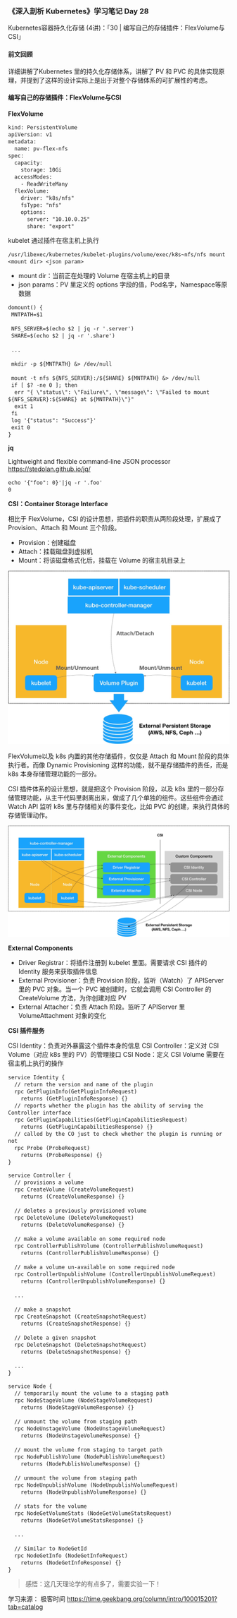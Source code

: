 ### 《深入剖析 Kubernetes》学习笔记 Day 28

Kubernetes容器持久化存储 (4讲)：「30 | 编写自己的存储插件：FlexVolume与CSI」

#### 前文回顾

详细讲解了Kubernetes 里的持久化存储体系，讲解了 PV 和 PVC 的具体实现原理，并提到了这样的设计实际上是出于对整个存储体系的可扩展性的考虑。

#### 编写自己的存储插件：FlexVolume与CSI

**FlexVolume**

```
kind: PersistentVolume
apiVersion: v1
metadata:
  name: pv-flex-nfs
spec:
  capacity:
    storage: 10Gi
  accessModes:
    - ReadWriteMany
  flexVolume:
    driver: "k8s/nfs"
    fsType: "nfs"
    options:
      server: "10.10.0.25"
      share: "export"
```

kubelet 通过插件在宿主机上执行

```
/usr/libexec/kubernetes/kubelet-plugins/volume/exec/k8s~nfs/nfs mount <mount dir> <json param>
```

* mount dir：当前正在处理的 Volume 在宿主机上的目录
* json params：PV 里定义的 options 字段的值，Pod名字，Namespace等原数据

```
domount() {
 MNTPATH=$1
 
 NFS_SERVER=$(echo $2 | jq -r '.server')
 SHARE=$(echo $2 | jq -r '.share')
 
 ...
 
 mkdir -p ${MNTPATH} &> /dev/null
 
 mount -t nfs ${NFS_SERVER}:/${SHARE} ${MNTPATH} &> /dev/null
 if [ $? -ne 0 ]; then
  err "{ \"status\": \"Failure\", \"message\": \"Failed to mount ${NFS_SERVER}:${SHARE} at ${MNTPATH}\"}"
  exit 1
 fi
 log '{"status": "Success"}'
 exit 0
}
```

**jq**

Lightweight and flexible command-line JSON processor
https://stedolan.github.io/jq/

```
echo '{"foo": 0}'|jq -r '.foo'
0
```

**CSI：Container Storage Interface**

相比于 FlexVolume，CSI 的设计思想，把插件的职责从两阶段处理，扩展成了 Provision、Attach 和 Mount 三个阶段。

* Provision：创建磁盘
* Attach：挂载磁盘到虚拟机
* Mount：将该磁盘格式化后，挂载在 Volume 的宿主机目录上

![](media/16762206112285.jpg)

FlexVolume以及 k8s 内置的其他存储插件，仅仅是 Attach 和 Mount 阶段的具体执行者。而像 Dynamic Provisioning 这样的功能，就不是存储插件的责任，而是 k8s 本身存储管理功能的一部分。

CSI 插件体系的设计思想，就是把这个 Provision 阶段，以及 k8s 里的一部分存储管理功能，从主干代码里剥离出来，做成了几个单独的组件。这些组件会通过 Watch API 监听 k8s 里与存储相关的事件变化，比如 PVC 的创建，来执行具体的存储管理动作。

![](media/16762209083815.jpg)

**External Components**

* Driver Registrar：将插件注册到 kubelet 里面。需要请求 CSI 插件的 Identity 服务来获取插件信息
* External Provisioner：负责 Provision 阶段，监听（Watch）了 APIServer 里的 PVC 对象。当一个 PVC 被创建时，它就会调用 CSI Controller 的 CreateVolume 方法，为你创建对应 PV
* External Attacher：负责 Attach 阶段。监听了 APIServer 里 VolumeAttachment 对象的变化

**CSI 插件服务**

CSI Identity：负责对外暴露这个插件本身的信息
CSI Controller：定义对 CSI Volume（对应 k8s 里的 PV）的管理接口
CSI Node：定义 CSI Volume 需要在宿主机上执行的操作


```
service Identity {
  // return the version and name of the plugin
  rpc GetPluginInfo(GetPluginInfoRequest)
    returns (GetPluginInfoResponse) {}
  // reports whether the plugin has the ability of serving the Controller interface
  rpc GetPluginCapabilities(GetPluginCapabilitiesRequest)
    returns (GetPluginCapabilitiesResponse) {}
  // called by the CO just to check whether the plugin is running or not
  rpc Probe (ProbeRequest)
    returns (ProbeResponse) {}
}
```

```
service Controller {
  // provisions a volume
  rpc CreateVolume (CreateVolumeRequest)
    returns (CreateVolumeResponse) {}
    
  // deletes a previously provisioned volume
  rpc DeleteVolume (DeleteVolumeRequest)
    returns (DeleteVolumeResponse) {}
    
  // make a volume available on some required node
  rpc ControllerPublishVolume (ControllerPublishVolumeRequest)
    returns (ControllerPublishVolumeResponse) {}
    
  // make a volume un-available on some required node
  rpc ControllerUnpublishVolume (ControllerUnpublishVolumeRequest)
    returns (ControllerUnpublishVolumeResponse) {}
    
  ...
  
  // make a snapshot
  rpc CreateSnapshot (CreateSnapshotRequest)
    returns (CreateSnapshotResponse) {}
    
  // Delete a given snapshot
  rpc DeleteSnapshot (DeleteSnapshotRequest)
    returns (DeleteSnapshotResponse) {}
    
  ...
}
```

```
service Node {
  // temporarily mount the volume to a staging path
  rpc NodeStageVolume (NodeStageVolumeRequest)
    returns (NodeStageVolumeResponse) {}
    
  // unmount the volume from staging path
  rpc NodeUnstageVolume (NodeUnstageVolumeRequest)
    returns (NodeUnstageVolumeResponse) {}
    
  // mount the volume from staging to target path
  rpc NodePublishVolume (NodePublishVolumeRequest)
    returns (NodePublishVolumeResponse) {}
    
  // unmount the volume from staging path
  rpc NodeUnpublishVolume (NodeUnpublishVolumeRequest)
    returns (NodeUnpublishVolumeResponse) {}
    
  // stats for the volume
  rpc NodeGetVolumeStats (NodeGetVolumeStatsRequest)
    returns (NodeGetVolumeStatsResponse) {}
    
  ...
  
  // Similar to NodeGetId
  rpc NodeGetInfo (NodeGetInfoRequest)
    returns (NodeGetInfoResponse) {}
}
```

> 感悟：这几天理论学的有点多了，需要实验一下！

学习来源： 极客时间 https://time.geekbang.org/column/intro/100015201?tab=catalog




